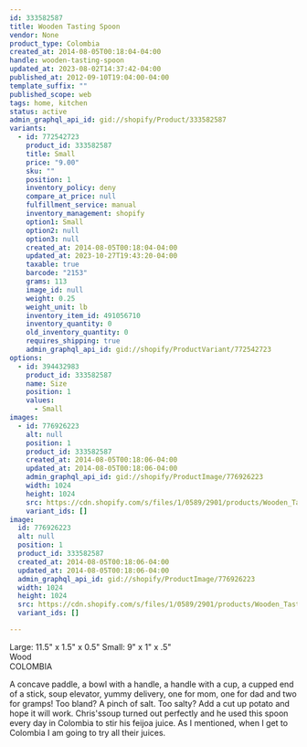 ```yaml
---
id: 333582587
title: Wooden Tasting Spoon
vendor: None
product_type: Colombia
created_at: 2014-08-05T00:18:04-04:00
handle: wooden-tasting-spoon
updated_at: 2023-08-02T14:37:42-04:00
published_at: 2012-09-10T19:04:00-04:00
template_suffix: ""
published_scope: web
tags: home, kitchen
status: active
admin_graphql_api_id: gid://shopify/Product/333582587
variants:
  - id: 772542723
    product_id: 333582587
    title: Small
    price: "9.00"
    sku: ""
    position: 1
    inventory_policy: deny
    compare_at_price: null
    fulfillment_service: manual
    inventory_management: shopify
    option1: Small
    option2: null
    option3: null
    created_at: 2014-08-05T00:18:04-04:00
    updated_at: 2023-10-27T19:43:20-04:00
    taxable: true
    barcode: "2153"
    grams: 113
    image_id: null
    weight: 0.25
    weight_unit: lb
    inventory_item_id: 491056710
    inventory_quantity: 0
    old_inventory_quantity: 0
    requires_shipping: true
    admin_graphql_api_id: gid://shopify/ProductVariant/772542723
options:
  - id: 394432983
    product_id: 333582587
    name: Size
    position: 1
    values:
      - Small
images:
  - id: 776926223
    alt: null
    position: 1
    product_id: 333582587
    created_at: 2014-08-05T00:18:06-04:00
    updated_at: 2014-08-05T00:18:06-04:00
    admin_graphql_api_id: gid://shopify/ProductImage/776926223
    width: 1024
    height: 1024
    src: https://cdn.shopify.com/s/files/1/0589/2901/products/Wooden_Tasting_Spoons_Small.jpeg?v=1407212286
    variant_ids: []
image:
  id: 776926223
  alt: null
  position: 1
  product_id: 333582587
  created_at: 2014-08-05T00:18:06-04:00
  updated_at: 2014-08-05T00:18:06-04:00
  admin_graphql_api_id: gid://shopify/ProductImage/776926223
  width: 1024
  height: 1024
  src: https://cdn.shopify.com/s/files/1/0589/2901/products/Wooden_Tasting_Spoons_Small.jpeg?v=1407212286
  variant_ids: []

---
```


Large: 11.5" x 1.5" x 0.5" Small: 9" x 1" x .5"  
Wood  
COLOMBIA

A concave paddle, a bowl with a handle, a handle with a cup, a cupped end of a stick, soup elevator, yummy delivery, one for mom, one for dad and two for gramps! Too bland? A pinch of salt. Too salty? Add a cut up potato and hope it will work. Chris'ssoup turned out perfectly and he used this spoon every day in Colombia to stir his feijoa juice. As I mentioned, when I get to Colombia I am going to try all their juices.